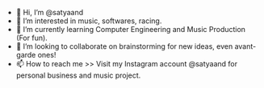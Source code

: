 - 👋 Hi, I’m @satyaand
- 👀 I’m interested in music, softwares, racing.
- 🌱 I’m currently learning Computer Engineering and Music Production (For fun).
- 💞️ I’m looking to collaborate on brainstorming for new ideas, even avant-garde ones!
- 📫 How to reach me >> Visit my Instagram account @satyaand for personal business and music project.

<!---
satyaand/satyaand is a ✨ special ✨ repository because its `README.md` (this file) appears on your GitHub profile.
You can click the Preview link to take a look at your changes.
--->
